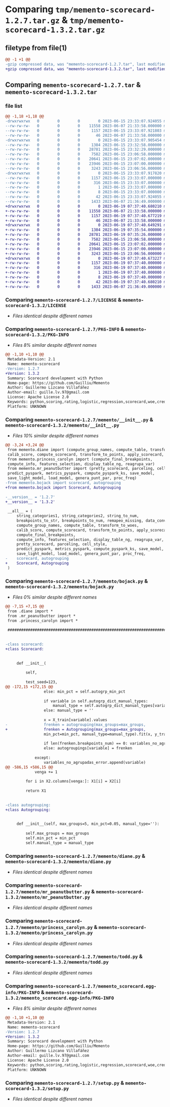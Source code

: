# Comparing `tmp/memento-scorecard-1.2.7.tar.gz` & `tmp/memento-scorecard-1.3.2.tar.gz`

## filetype from file(1)

```diff
@@ -1 +1 @@
-gzip compressed data, was "memento-scorecard-1.2.7.tar", last modified: Thu Jun 15 23:33:07 2023, max compression
+gzip compressed data, was "memento-scorecard-1.3.2.tar", last modified: Mon Jun 19 07:37:40 2023, max compression
```

## Comparing `memento-scorecard-1.2.7.tar` & `memento-scorecard-1.3.2.tar`

### file list

```diff
@@ -1,18 +1,18 @@
-drwxrwxrwx   0        0        0        0 2023-06-15 23:33:07.924055 memento-scorecard-1.2.7/
--rw-rw-rw-   0        0        0    11558 2023-06-07 21:33:58.000000 memento-scorecard-1.2.7/LICENSE
--rw-rw-rw-   0        0        0     1157 2023-06-15 23:33:07.921803 memento-scorecard-1.2.7/PKG-INFO
--rw-rw-rw-   0        0        0       46 2023-06-07 21:33:58.000000 memento-scorecard-1.2.7/README.md
-drwxrwxrwx   0        0        0        0 2023-06-15 23:33:07.905454 memento-scorecard-1.2.7/memento/
--rw-rw-rw-   0        0        0     1384 2023-06-15 23:32:58.000000 memento-scorecard-1.2.7/memento/__init__.py
--rw-rw-rw-   0        0        0    28781 2023-06-15 23:32:29.000000 memento-scorecard-1.2.7/memento/bojack.py
--rw-rw-rw-   0        0        0     7582 2023-06-15 23:06:58.000000 memento-scorecard-1.2.7/memento/diane.py
--rw-rw-rw-   0        0        0    20641 2023-06-15 23:07:02.000000 memento-scorecard-1.2.7/memento/mr_peanutbutter.py
--rw-rw-rw-   0        0        0    23946 2023-06-15 23:07:00.000000 memento-scorecard-1.2.7/memento/princess_carolyn.py
--rw-rw-rw-   0        0        0     3243 2023-06-15 23:06:56.000000 memento-scorecard-1.2.7/memento/todd.py
-drwxrwxrwx   0        0        0        0 2023-06-15 23:33:07.917820 memento-scorecard-1.2.7/memento_scorecard.egg-info/
--rw-rw-rw-   0        0        0     1157 2023-06-15 23:33:07.000000 memento-scorecard-1.2.7/memento_scorecard.egg-info/PKG-INFO
--rw-rw-rw-   0        0        0      316 2023-06-15 23:33:07.000000 memento-scorecard-1.2.7/memento_scorecard.egg-info/SOURCES.txt
--rw-rw-rw-   0        0        0        1 2023-06-15 23:33:07.000000 memento-scorecard-1.2.7/memento_scorecard.egg-info/dependency_links.txt
--rw-rw-rw-   0        0        0        8 2023-06-15 23:33:07.000000 memento-scorecard-1.2.7/memento_scorecard.egg-info/top_level.txt
--rw-rw-rw-   0        0        0       42 2023-06-15 23:33:07.924055 memento-scorecard-1.2.7/setup.cfg
--rw-rw-rw-   0        0        0     1433 2023-06-07 21:36:49.000000 memento-scorecard-1.2.7/setup.py
+drwxrwxrwx   0        0        0        0 2023-06-19 07:37:40.680210 memento-scorecard-1.3.2/
+-rw-rw-rw-   0        0        0    11558 2023-06-07 21:33:58.000000 memento-scorecard-1.3.2/LICENSE
+-rw-rw-rw-   0        0        0     1157 2023-06-19 07:37:40.677219 memento-scorecard-1.3.2/PKG-INFO
+-rw-rw-rw-   0        0        0       46 2023-06-07 21:33:58.000000 memento-scorecard-1.3.2/README.md
+drwxrwxrwx   0        0        0        0 2023-06-19 07:37:40.649291 memento-scorecard-1.3.2/memento/
+-rw-rw-rw-   0        0        0     1384 2023-06-19 07:35:54.000000 memento-scorecard-1.3.2/memento/__init__.py
+-rw-rw-rw-   0        0        0    28781 2023-06-19 07:35:26.000000 memento-scorecard-1.3.2/memento/bojack.py
+-rw-rw-rw-   0        0        0     7582 2023-06-15 23:06:58.000000 memento-scorecard-1.3.2/memento/diane.py
+-rw-rw-rw-   0        0        0    20641 2023-06-15 23:07:02.000000 memento-scorecard-1.3.2/memento/mr_peanutbutter.py
+-rw-rw-rw-   0        0        0    23946 2023-06-15 23:07:00.000000 memento-scorecard-1.3.2/memento/princess_carolyn.py
+-rw-rw-rw-   0        0        0     3243 2023-06-15 23:06:56.000000 memento-scorecard-1.3.2/memento/todd.py
+drwxrwxrwx   0        0        0        0 2023-06-19 07:37:40.673227 memento-scorecard-1.3.2/memento_scorecard.egg-info/
+-rw-rw-rw-   0        0        0     1157 2023-06-19 07:37:40.000000 memento-scorecard-1.3.2/memento_scorecard.egg-info/PKG-INFO
+-rw-rw-rw-   0        0        0      316 2023-06-19 07:37:40.000000 memento-scorecard-1.3.2/memento_scorecard.egg-info/SOURCES.txt
+-rw-rw-rw-   0        0        0        1 2023-06-19 07:37:40.000000 memento-scorecard-1.3.2/memento_scorecard.egg-info/dependency_links.txt
+-rw-rw-rw-   0        0        0        8 2023-06-19 07:37:40.000000 memento-scorecard-1.3.2/memento_scorecard.egg-info/top_level.txt
+-rw-rw-rw-   0        0        0       42 2023-06-19 07:37:40.680210 memento-scorecard-1.3.2/setup.cfg
+-rw-rw-rw-   0        0        0     1433 2023-06-07 21:36:49.000000 memento-scorecard-1.3.2/setup.py
```

### Comparing `memento-scorecard-1.2.7/LICENSE` & `memento-scorecard-1.3.2/LICENSE`

 * *Files identical despite different names*

### Comparing `memento-scorecard-1.2.7/PKG-INFO` & `memento-scorecard-1.3.2/PKG-INFO`

 * *Files 8% similar despite different names*

```diff
@@ -1,10 +1,10 @@
 Metadata-Version: 2.1
 Name: memento-scorecard
-Version: 1.2.7
+Version: 1.3.2
 Summary: Scorecard development with Python
 Home-page: https://github.com/Guilliu/Memento
 Author: Guillermo Lizcano Villafáñez
 Author-email: guille.lv.97@gmail.com
 License: Apache License 2.0
 Keywords: python,scoring,rating,logistic,regression,scorecard,woe,credit-risk,autogrouping
 Platform: UNKNOWN
```

### Comparing `memento-scorecard-1.2.7/memento/__init__.py` & `memento-scorecard-1.3.2/memento/__init__.py`

 * *Files 10% similar despite different names*

```diff
@@ -3,24 +3,24 @@
 from memento.diane import (compute_group_names, compute_table, transform_to_woes,
 calib_score, compute_scorecard, transform_to_points, apply_scorecard, compute_metrics)
 from memento.princess_carolyn import (compute_final_breakpoints,
 compute_info, features_selection, display_table_ng, reagrupa_var)
 from memento.mr_peanutbutter import (pretty_scorecard, parceling, cell_style,
 predict_pyspark, metrics_pyspark, compute_pyspark_ks, save_model,
 save_light_model, load_model, genera_punt_par, proc_freq)
-from memento.bojack import scorecard, autogrouping
+from memento.bojack import Scorecard, Autogrouping
 
-__version__ = '1.2.7'
+__version__ = '1.3.2'
 
 __all__ = (
     string_categories1, string_categories2, string_to_num,
     breakpoints_to_str, breakpoints_to_num, remapeo_missing, data_convert, adapt_data,
     compute_group_names, compute_table, transform_to_woes,
     calib_score, compute_scorecard, transform_to_points, apply_scorecard, compute_metrics,
     compute_final_breakpoints,
     compute_info, features_selection, display_table_ng, reagrupa_var,
     pretty_scorecard, parceling, cell_style,
     predict_pyspark, metrics_pyspark, compute_pyspark_ks, save_model,
     save_light_model, load_model, genera_punt_par, proc_freq,
-    scorecard, autogrouping
+    Scorecard, Autogrouping
 )
```

### Comparing `memento-scorecard-1.2.7/memento/bojack.py` & `memento-scorecard-1.3.2/memento/bojack.py`

 * *Files 0% similar despite different names*

```diff
@@ -7,15 +7,15 @@
 from .diane import *
 from .mr_peanutbutter import *
 from .princess_carolyn import *
 
 ####################################################################################################
 
 
-class scorecard:
+class Scorecard:
 
 
     def __init__(
         
         self,
         
         test_seed=123,
@@ -172,15 +172,15 @@
                 else: min_pct = self.autogrp_min_pct
 
                 if variable in self.autogrp_dict_manual_types: 
                     manual_type = self.autogrp_dict_manual_types[variable]
                 else: manual_type = ''
 
                 x = X_train[variable].values
-                frenken = autogrouping(max_groups=max_groups, 
+                frenken = Autogrouping(max_groups=max_groups, 
                 min_pct=min_pct, manual_type=manual_type).fit(x, y_train)
 
                 if len(frenken.breakpoints_num) == 0: variables_no_agrupadas_error.append(variable)
                 else: autogroupings[variable] = frenken
                 
             except:
                 variables_no_agrupadas_error.append(variable)
@@ -586,15 +586,15 @@
             venga += 1
 
         for i in X2.columns[venga:]: X1[i] = X2[i]
 
         return X1
         
 
-class autogrouping:
+class Autogrouping:
 
 
     def __init__(self, max_groups=5, min_pct=0.05, manual_type=''):
 
         self.max_groups = max_groups
         self.min_pct = min_pct
         self.manual_type = manual_type
```

### Comparing `memento-scorecard-1.2.7/memento/diane.py` & `memento-scorecard-1.3.2/memento/diane.py`

 * *Files identical despite different names*

### Comparing `memento-scorecard-1.2.7/memento/mr_peanutbutter.py` & `memento-scorecard-1.3.2/memento/mr_peanutbutter.py`

 * *Files identical despite different names*

### Comparing `memento-scorecard-1.2.7/memento/princess_carolyn.py` & `memento-scorecard-1.3.2/memento/princess_carolyn.py`

 * *Files identical despite different names*

### Comparing `memento-scorecard-1.2.7/memento/todd.py` & `memento-scorecard-1.3.2/memento/todd.py`

 * *Files identical despite different names*

### Comparing `memento-scorecard-1.2.7/memento_scorecard.egg-info/PKG-INFO` & `memento-scorecard-1.3.2/memento_scorecard.egg-info/PKG-INFO`

 * *Files 8% similar despite different names*

```diff
@@ -1,10 +1,10 @@
 Metadata-Version: 2.1
 Name: memento-scorecard
-Version: 1.2.7
+Version: 1.3.2
 Summary: Scorecard development with Python
 Home-page: https://github.com/Guilliu/Memento
 Author: Guillermo Lizcano Villafáñez
 Author-email: guille.lv.97@gmail.com
 License: Apache License 2.0
 Keywords: python,scoring,rating,logistic,regression,scorecard,woe,credit-risk,autogrouping
 Platform: UNKNOWN
```

### Comparing `memento-scorecard-1.2.7/setup.py` & `memento-scorecard-1.3.2/setup.py`

 * *Files identical despite different names*

